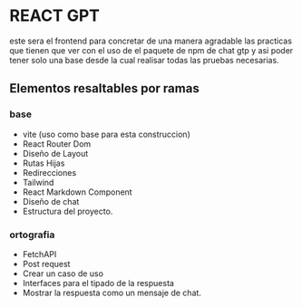 # REACT GPT
 
 este sera el frontend para concretar de una manera agradable las practicas que tienen que ver con el uso de el paquete de npm de chat gtp y asi poder tener solo una base desde la cual realisar todas las pruebas necesarias.
 
## Elementos resaltables por ramas

### base

* vite (uso como base para esta construccion)
* React Router Dom
* Diseño de Layout
* Rutas Hijas
* Redirecciones
* Tailwind
* React Markdown Component
* Diseño de chat
* Estructura del proyecto.

### ortografia

* FetchAPI
* Post request
* Crear un caso de uso
* Interfaces para el tipado de la respuesta
* Mostrar la respuesta como un mensaje de chat.
